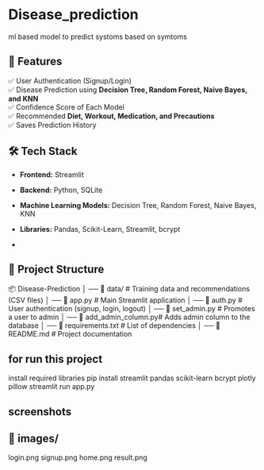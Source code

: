 # Disease_prediction
ml based model to predict systoms based on symtoms

## 🚀 **Features**
✅ User Authentication (Signup/Login)  
✅ Disease Prediction using **Decision Tree, Random Forest, Naive Bayes, and KNN**  
✅ Confidence Score of Each Model  
✅ Recommended **Diet, Workout, Medication, and Precautions**  
✅ Saves Prediction History  

## 🛠 **Tech Stack**
- **Frontend:** Streamlit  
- **Backend:** Python, SQLite  
- **Machine Learning Models:** Decision Tree, Random Forest, Naive Bayes, KNN  
- **Libraries:** Pandas, Scikit-Learn, Streamlit, bcrypt

- 
## 📂 **Project Structure**
📦 Disease-Prediction │
── 📂 data/ # Training data and recommendations (CSV files) │
── 📜 app.py # Main Streamlit application │
── 📜 auth.py # User authentication (signup, login, logout) │
── 📜 set_admin.py # Promotes a user to admin │
── 📜 add_admin_column.py# Adds admin column to the database │
── 📜 requirements.txt # List of dependencies │
── 📜 README.md # Project documentation

## for run this project
install required libraries
pip install streamlit pandas scikit-learn bcrypt plotly pillow
streamlit run app.py

## screenshots

## 📂 images/
login.png
signup.png
home.png
result.png




